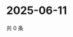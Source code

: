 # 2025-06-11

共 0 条

<!-- BEGIN ZHIHUQUESTIONS -->
<!-- 最后更新时间 Wed Jun 11 2025 05:11:15 GMT+0800 (China Standard Time) -->

<!-- END ZHIHUQUESTIONS -->

